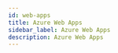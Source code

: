 ```yaml
---
id: web-apps
title: Azure Web Apps
sidebar_label: Azure Web Apps
description: Azure Web Apps
---
```

